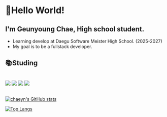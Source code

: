 # 👋Hello World!
## I'm Geunyoung Chae, High school student.
- Learning develop at Daegu Software Meister High School. (2025-2027)
- My goal is to be a fullstack developer.

<div style="text-align: left;">
    <h2> 📚Studing </h2> <br> 
          <img src="https://img.shields.io/badge/C-A8B9CC?style=for-the-badge&logo=C&logoColor=white">
          <img src="https://img.shields.io/badge/HTML5-E34F26?style=for-the-badge&logo=HTML5&logoColor=white">
          <img src="https://img.shields.io/badge/CSS3-1572B6?style=for-the-badge&logo=CSS3&logoColor=white">
          <img src="https://img.shields.io/badge/Javascript-F7DF1E?style=for-the-badge&logo=Javascript&logoColor=white">
</div>
</br>

[![chaeyn's GitHub stats](https://github-readme-stats.vercel.app/api?username=chaeyn&show_icons=true&count_private=true&theme=react&hide_border=true)](https://github.com/chaeyn)

[![Top Langs](https://github-readme-stats.vercel.app/api/top-langs/?username=chaeyn&layout=compact&theme=react&hide_border=true)](https://github.com/Safuan12616)



